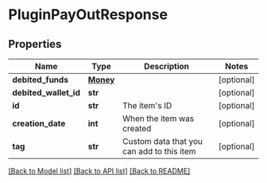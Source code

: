 # PluginPayOutResponse

## Properties
Name | Type | Description | Notes
------------ | ------------- | ------------- | -------------
**debited_funds** | [**Money**](Money.md) |  | [optional] 
**debited_wallet_id** | **str** |  | [optional] 
**id** | **str** | The item&#39;s ID | [optional] 
**creation_date** | **int** | When the item was created | [optional] 
**tag** | **str** | Custom data that you can add to this item | [optional] 

[[Back to Model list]](../README.md#documentation-for-models) [[Back to API list]](../README.md#documentation-for-api-endpoints) [[Back to README]](../README.md)


